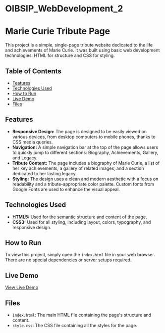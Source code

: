 # OIBSIP_WebDevelopment_2

# Marie Curie Tribute Page

This project is a simple, single-page tribute website dedicated to the life and achievements of Marie Curie. It was built using basic web development technologies: HTML for structure and CSS for styling.

## Table of Contents

  * [Features](https://www.google.com/search?q=%23features)
  * [Technologies Used](https://www.google.com/search?q=%23technologies-used)
  * [How to Run](https://www.google.com/search?q=%23how-to-run)
  * [Live Demo](https://www.google.com/search?q=%23live-demo)
  * [Files](https://www.google.com/search?q=%23files)

## Features

  * **Responsive Design:** The page is designed to be easily viewed on various devices, from desktop computers to mobile phones, thanks to CSS media queries.
  * **Navigation:** A simple navigation bar at the top of the page allows users to quickly jump to different sections: Biography, Achievements, Gallery, and Legacy.
  * **Tribute Content:** The page includes a biography of Marie Curie, a list of her key achievements, a gallery of related images, and a section dedicated to her lasting legacy.
  * **Styling:** The design uses a clean and modern aesthetic with a focus on readability and a tribute-appropriate color palette. Custom fonts from Google Fonts are used to enhance the visual appeal.

## Technologies Used

  * **HTML5:** Used for the semantic structure and content of the page.
  * **CSS3:** Used for all styling, including layout, colors, typography, and responsive design.

## How to Run

To view this project, simply open the `index.html` file in your web browser. There are no special dependencies or server setups required.

## Live Demo

[View Live Demo](https://www.google.com/search?q=index.html)

## Files

  * `index.html`: The main HTML file containing the page's structure and content.
  * `style.css`: The CSS file containing all the styles for the page.
